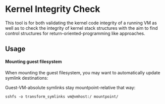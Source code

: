 Kernel Integrity Check
======================

This tool is for both validating the kernel code integrity of a running VM as
well as to check the integrity of kernel stack structures with the aim to find
control structures for return-oriented-programming like approaches.


Usage
-----

#### Mounting guest filesystem

When mounting the guest filesystem, you may want to automatically
update symlink destinations:

Guest-VM-absolute symlinks stay mountpoint-relative that way:

`sshfs -o transform_symlinks vm@vmhost:/ mountpoint/`
